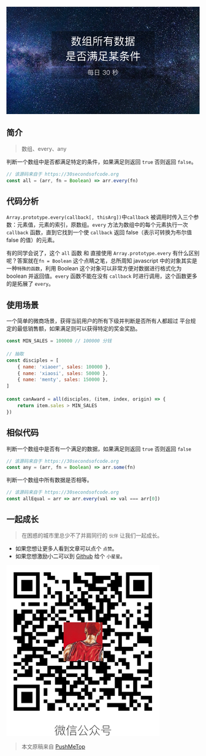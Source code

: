 <!-- # 数组所有数据是否满足某条件 -->

![封面](https://raw.githubusercontent.com/pushmetop/resource/master/30-seconds-for-everyday/all/poster.png)

## 简介

> 数组、every、any

判断一个数组中是否都满足特定的条件，如果满足则返回 `true` 否则返回 `false`。

```javascript
// 该源码来自于 https://30secondsofcode.org
const all = (arr, fn = Boolean) => arr.every(fn)
```

<!--more-->

## 代码分析

`Array.prototype.every(callback[, thisArg])`中`callback` 被调用时传入三个参数：元素值，元素的索引，原数组。`every` 方法为数组中的每个元素执行一次 `callback` 函数，直到它找到一个使 `callback` 返回 false（表示可转换为布尔值 false 的值）的元素。

有的同学会说了，这个 `all` 函数 和 直接使用 `Array.prototype.every` 有什么区别呢？答案就在`fn = Boolean` 这个点睛之笔，总所周知 javascript 中的对象其实是一种`特殊的函数`，利用 Boolean 这个对象可以非常方便对数据进行格式化为 boolean 并返回值。`every` 函数不能在没有 `callback` 时进行调用，这个函数更多的是拓展了 `every`。

## 使用场景

一个简单的微商场景，获得当前用户的所有下级并判断是否所有人都超过 平台规定的最低销售额，如果满足则可以获得特定的奖金奖励。

```javascript
const MIN_SALES = 100000 // 100000 分钱

// 抽取
const disciples = [
    { name: 'xiaoer', sales: 100000 },
    { name: 'xiaosi', sales: 50000 },
    { name: 'menty', sales: 150000 },
]

const canAward = all(disciples, (item, index, origin) => {
    return item.sales > MIN_SALES
})
```

## 相似代码

判断一个数组中是否有一个满足的数据，如果满足则返回 `true` 否则返回 `false`

```javascript
// 该源码来自于 https://30secondsofcode.org
const any = (arr, fn = Boolean) => arr.some(fn)
```

判断一个数组中所有数据是否相等。

```javascript
// 该源码来自于 https://30secondsofcode.org
const allEqual = arr => arr.every(val => val === arr[0])
```

## 一起成长

> 在困惑的城市里总少不了并肩同行的 `伙伴` 让我们一起成长。

* 如果您想让更多人看到文章可以点个 `点赞`。
* 如果您想激励小二可以到 [Github](https://github.com/pushmetop/30-seconds-for-everyday) 给个 `小星星`。

![微信公众号](https://raw.githubusercontent.com/pushmetop/resource/master/donate/pushmetop.png)

> 本文原稿来自 [PushMeTop](https://github.com/pushmetop)
